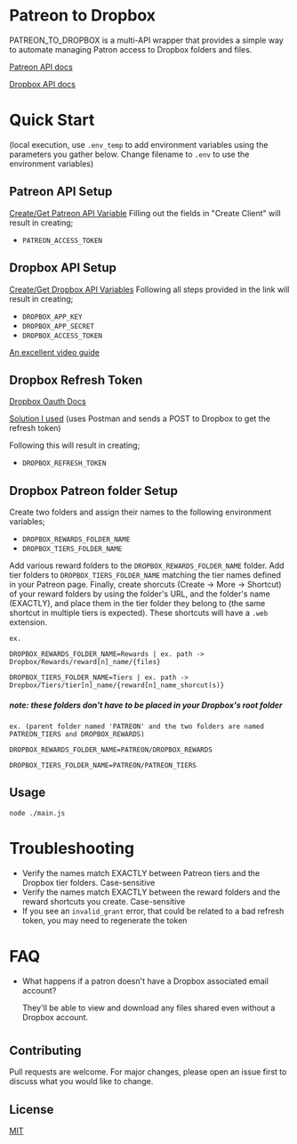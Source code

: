 # Patreon to Dropbox
PATREON_TO_DROPBOX is a multi-API wrapper that provides a simple way to automate managing Patron access to Dropbox folders and files.

[Patreon API docs](https://docs.patreon.com/#introduction)

[Dropbox API docs](https://www.dropbox.com/developers/documentation/http/overview)

# Quick Start
(local execution, use `.env_temp` to add environment variables using the parameters you gather below. Change filename to `.env` to use the environment variables)
## Patreon API Setup
[Create/Get Patreon API Variable](https://www.patreon.com/portal/registration/register-clients)
Filling out the fields in "Create Client" will result in creating; 
- `PATREON_ACCESS_TOKEN`

## Dropbox API Setup
[Create/Get Dropbox API Variables](https://www.dropbox.com/developers/reference/getting-started#app%20console)
Following all steps provided in the link will result in creating; 
- `DROPBOX_APP_KEY`
- `DROPBOX_APP_SECRET`
- `DROPBOX_ACCESS_TOKEN`

[An excellent video guide](https://www.youtube.com/watch?v=AzCQrjWQJs4&ab_channel=freeCodeCamp.org)

## Dropbox Refresh Token
[Dropbox Oauth Docs](https://developers.dropbox.com/oauth-guide)

[Solution I used](https://stackoverflow.com/questions/70641660/how-do-you-get-and-use-a-refresh-token-for-the-dropbox-api-python-3-x) (uses Postman and sends a POST to Dropbox to get the refresh token)

Following this will result in creating;
- `DROPBOX_REFRESH_TOKEN`
  
## Dropbox Patreon folder Setup
Create two folders and assign their names to the following environment variables;
- `DROPBOX_REWARDS_FOLDER_NAME`
- `DROPBOX_TIERS_FOLDER_NAME`

Add various reward folders to the `DROPBOX_REWARDS_FOLDER_NAME` folder. Add tier folders to `DROPBOX_TIERS_FOLDER_NAME` matching the tier names defined in your Patreon page. Finally, create shorcuts (Create -> More -> Shortcut) of your reward folders by using the folder's URL, and the folder's name (EXACTLY), and place them in the tier folder they belong to (the same shortcut in multiple tiers is expected). These shortcuts will have a `.web` extension. 

```
ex.

DROPBOX_REWARDS_FOLDER_NAME=Rewards | ex. path -> Dropbox/Rewards/reward[n]_name/{files}

DROPBOX_TIERS_FOLDER_NAME=Tiers | ex. path -> Dropbox/Tiers/tier[n]_name/{reward[n]_name_shorcut(s)}
``` 
##### note: these folders don't have to be placed in your Dropbox's root folder
```
ex. (parent folder named 'PATREON' and the two folders are named PATREON_TIERS and DROPBOX_REWARDS)

DROPBOX_REWARDS_FOLDER_NAME=PATREON/DROPBOX_REWARDS

DROPBOX_TIERS_FOLDER_NAME=PATREON/PATREON_TIERS
``` 

## Usage
```
node ./main.js
```
# Troubleshooting
- Verify the names match EXACTLY between Patreon tiers and the Dropbox tier folders. Case-sensitive
- Verify the names match EXACTLY between the reward folders and the reward shortcuts you create. Case-sensitive
- If you see an `invalid_grant` error, that could be related to a bad refresh token, you may need to regenerate the token

# FAQ
- What happens if a patron doesn't have a Dropbox associated email account?
  
  They'll be able to view and download any files shared even without a Dropbox account.

#
## Contributing
Pull requests are welcome. For major changes, please open an issue first to discuss what you would like to change.

## License
[MIT](https://choosealicense.com/licenses/mit/)
